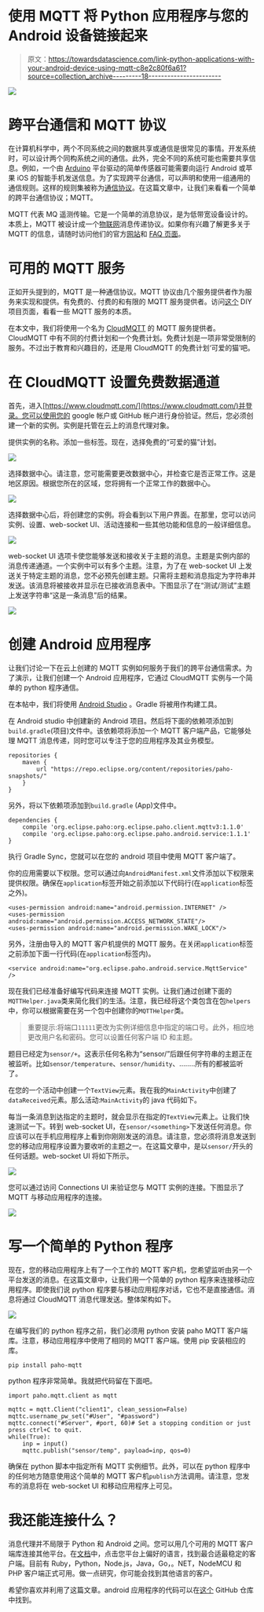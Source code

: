 # 使用 MQTT 将 Python 应用程序与您的 Android 设备链接起来

> 原文：<https://towardsdatascience.com/link-python-applications-with-your-android-device-using-mqtt-c8e2c80f6a61?source=collection_archive---------18----------------------->

![](img/2d8f6d04ed5c7b2731686b50a79266b3.png)

# 跨平台通信和 MQTT 协议

在计算机科学中，两个不同系统之间的数据共享或通信是很常见的事情。开发系统时，可以设计两个同构系统之间的通信。此外，完全不同的系统可能也需要共享信息。例如，一个由 [Arduino](https://www.arduino.cc/en/Guide/Introduction) 平台驱动的简单传感器可能需要向运行 Android 或苹果 iOS 的智能手机发送信息。为了实现跨平台通信，可以声明和使用一组通用的通信规则。这样的规则集被称为[通信协议](https://www.techopedia.com/definition/25705/communication-protocol)。在这篇文章中，让我们来看看一个简单的跨平台通信协议；MQTT。

MQTT 代表 MQ 遥测传输。它是一个简单的消息协议，是为低带宽设备设计的。本质上，MQTT 被设计成一个[物联网](https://internetofthingsagenda.techtarget.com/definition/Internet-of-Things-IoT)消息传递协议。如果你有兴趣了解更多关于 MQTT 的信息，请随时访问他们的官方[网站](http://mqtt.org/)和 [FAQ 页面](http://mqtt.org/faq)。

# 可用的 MQTT 服务

正如开头提到的，MQTT 是一种通信协议。MQTT 协议由几个服务提供者作为服务来实现和提供。有免费的、付费的和有限的 MQTT 服务提供者。访问[这个](https://diyprojects.io/8-online-mqtt-brokers-iot-connected-objects-cloud/#.XdpcK-gzbIU) DIY 项目页面，看看一些 MQTT 服务的本质。

在本文中，我们将使用一个名为 [CloudMQTT](https://www.cloudmqtt.com/) 的 MQTT 服务提供者。CloudMQTT 中有不同的付费计划和一个免费计划。免费计划是一项非常受限制的服务。不过出于教育和兴趣目的，还是用 CloudMQTT 的免费计划‘可爱的猫’吧。

# 在 CloudMQTT 设置免费数据通道

首先，进入[https://www.cloudmqtt.com/](https://www.cloudmqtt.com/)并登录。您可以使用您的 google 帐户或 GitHub 帐户进行身份验证。然后，您必须创建一个新的实例。实例是托管在云上的消息代理对象。

提供实例的名称。添加一些标签。现在，选择免费的“可爱的猫”计划。

![](img/e7257c4e7fbff26d5967bb63cf2abe24.png)

选择数据中心。请注意，您可能需要更改数据中心，并检查它是否正常工作。这是地区原因。根据您所在的区域，您将拥有一个正常工作的数据中心。

![](img/e49f2b49d8497654ffb672dabcf1c7fc.png)

选择数据中心后，将创建您的实例。将会看到以下用户界面。在那里，您可以访问实例、设置、web-socket UI、活动连接和一些其他功能和信息的一般详细信息。

![](img/d2787a13e67c984967e8224f507272a4.png)

web-socket UI 选项卡使您能够发送和接收关于主题的消息。主题是实例内部的消息传递通道。一个实例中可以有多个主题。注意，为了在 web-socket UI 上发送关于特定主题的消息，您不必预先创建主题。只需将主题和消息指定为字符串并发送。该消息将被接收并显示在已接收消息表中。下图显示了在“测试/测试”主题上发送字符串“这是一条消息”后的结果。

![](img/ea984a39aa56cc703eda90ccc3db2347.png)

# 创建 Android 应用程序

让我们讨论一下在云上创建的 MQTT 实例如何服务于我们的跨平台通信需求。为了演示，让我们创建一个 Android 应用程序，它通过 CloudMQTT 实例与一个简单的 python 程序通信。

在本帖中，我们将使用 [Android Studio](https://developer.android.com/studio) 。Gradle 将被用作构建工具。

在 Android studio 中创建新的 Android 项目。然后将下面的依赖项添加到`build.gradle`(项目)文件中。该依赖项将添加一个 MQTT 客户端产品，它能够处理 MQTT 消息传递，同时您可以专注于您的应用程序及其业务模型。

```
repositories {
    maven {
        url "https://repo.eclipse.org/content/repositories/paho-snapshots/"
    }
}
```

另外，将以下依赖项添加到`build.gradle` (App)文件中。

```
dependencies {
    compile 'org.eclipse.paho:org.eclipse.paho.client.mqttv3:1.1.0'
    compile 'org.eclipse.paho:org.eclipse.paho.android.service:1.1.1'
}
```

执行 Gradle Sync，您就可以在您的 android 项目中使用 MQTT 客户端了。

你的应用需要以下权限。您可以通过向`AndroidManifest.xml`文件添加以下权限来提供权限。确保在`application`标签开始之前添加以下代码行(在`application`标签之外)。

```
<uses-permission android:name="android.permission.INTERNET" />
<uses-permission android:name="android.permission.ACCESS_NETWORK_STATE"/>
<uses-permission android:name="android.permission.WAKE_LOCK"/>
```

另外，注册由导入的 MQTT 客户机提供的 MQTT 服务。在关闭`application`标签之前添加下面一行代码(在`application`标签内)。

```
<service android:name="org.eclipse.paho.android.service.MqttService" />
```

现在我们已经准备好编写代码来连接 MQTT 实例。让我们通过创建下面的`MQTTHelper.java`类来简化我们的生活。注意，我已经将这个类包含在包`helpers`中，你可以根据需要在另一个包中创建你的`MQTTHelper`类。

> 重要提示:将端口`11111`更改为实例详细信息中指定的端口号。此外，相应地更改用户名和密码。您可以设置任何客户端 ID 和主题。

题目已经定为`sensor/+`。这表示任何名称为“sensor/”后跟任何字符串的主题正在被监听。比如`sensor/temperature`、`sensor/humidity`、……..所有的都被监听了。

在您的一个活动中创建一个`TextView`元素。我在我的`MainActivity`中创建了`dataReceived`元素。那么活动:`MainActivity`的 java 代码如下。

每当一条消息到达指定的主题时，就会显示在指定的`TextView`元素上。让我们快速测试一下。转到 web-socket UI，在`sensor/<something>`下发送任何消息。你应该可以在手机应用程序上看到你刚刚发送的消息。请注意，您必须将消息发送到您的移动应用程序设置为要收听的主题之一。在这篇文章中，是以`sensor/`开头的任何话题。web-socket UI 将如下所示。

![](img/15332eb87621e7843c792d658902565d.png)

您可以通过访问 Connections UI 来验证您与 MQTT 实例的连接。下图显示了 MQTT 与移动应用程序的连接。

![](img/4e824a80714ad8a191855535bdc7647b.png)

# 写一个简单的 Python 程序

现在，您的移动应用程序上有了一个工作的 MQTT 客户机，您希望监听由另一个平台发送的消息。在这篇文章中，让我们用一个简单的 python 程序来连接移动应用程序。即使我们说 python 程序要与移动应用程序对话，它也不是直接通信。消息将通过 CloudMQTT 消息代理发送。整体架构如下。

![](img/ba576925347d9cc1384650fcafd27d25.png)

在编写我们的 python 程序之前，我们必须用 python 安装 paho MQTT 客户端库。注意，移动应用程序中使用了相同的 MQTT 客户端。使用 pip 安装相应的库。

```
pip install paho-mqtt
```

python 程序非常简单。我就把代码留在下面吧。

```
import paho.mqtt.client as mqtt

mqttc = mqtt.Client("client1", clean_session=False)
mqttc.username_pw_set("#User", "#password")
mqttc.connect("#Server", #port, 60)# Set a stopping condition or just press ctrl+C to quit.
while(True):
    inp = input()
    mqttc.publish("sensor/temp", payload=inp, qos=0)
```

确保在 python 脚本中指定所有 MQTT 实例细节。此外，可以在 python 程序中的任何地方随意使用这个简单的 MQTT 客户机`publish`方法调用。请注意，您发布的消息将在 web-socket UI 和移动应用程序上可见。

# 我还能连接什么？

消息代理并不局限于 Python 和 Android 之间。您可以用几个可用的 MQTT 客户端库连接其他平台。在[文档](https://www.cloudmqtt.com/docs/ruby.html)中，点击您平台上偏好的语言，找到最合适最稳定的客户端。目前有 Ruby，Python，Node.js，Java，Go，。NET，NodeMCU 和 PHP 客户端正式可用。做一点研究，你可能会找到其他语言的客户。

希望你喜欢并利用了这篇文章。android 应用程序的代码可以在[这个](https://github.com/chathuranga95/mqtt-listener) GitHub 仓库中找到。